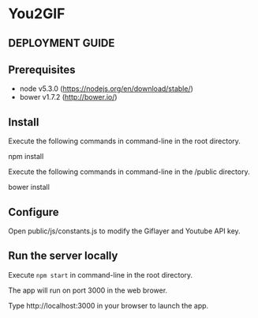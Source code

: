 # You2GIF #

## DEPLOYMENT GUIDE ##

## Prerequisites

-  node v5.3.0 (https://nodejs.org/en/download/stable/)
-  bower v1.7.2 (http://bower.io/)

## Install

Execute the following commands in command-line in the root directory.

npm install

Execute the following commands in command-line in the /public directory.

bower install

## Configure

Open public/js/constants.js to modify the Giflayer and Youtube API key.

## Run the server locally

Execute `npm start` in command-line in the root directory.

The app will run on port 3000 in the web brower.

Type http://localhost:3000 in your browser to launch the app.

